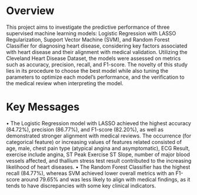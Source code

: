 # Overview
This project aims to investigate the predictive performance of three supervised machine learning models: Logistic Regression with LASSO Regularization, Support Vector Machine (SVM), and Random Forest Classifier for diagnosing heart disease, considering key factors associated with heart disease and their alignment with medical validation. Utilizing the Cleveland Heart Disease Dataset, the models were assessed on metrics such as accuracy, precision, recall, and F1-score. The novelty of this study lies in its procedure to choose the best model while also tuning the parameters to optimize each model’s performance, and the verification to the medical review when interpreting the model.

# Key Messages
• The Logistic Regression model with LASSO achieved the highest accuracy (84.72%), precision (86.77%), and F1-score (82.20%), as well as demonstrated stronger alignment with medical reviews. The occurrence (for categorical feature) or increasing values of features related consisted of age, male, chest pain type (atypical angina and asymptomatic), ECG Result, exercise include angina, ST Peak Exercise ST Slope, number of major blood vessels affected, and thallium stress test result contributed to the increasing likelihood of heart diseases. 
• The Random Forest Classifier has the highest recall (84.77%), whereas SVM achieved lower overall metrics with an F1-score around 79.65% and was less likely to align with medical findings, as it tends to have discrepancies with some key clinical indicators.
